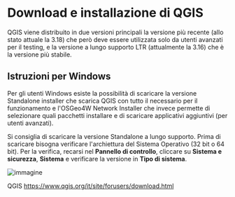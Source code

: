 # Download e installazione di QGIS

QGIS viene distribuito in due versioni principali  la versione più recente (allo stato attuale la 3.18) che però deve essere utilizzata solo da utenti avanzati per il testing, e la versione a lungo supporto LTR (attualmente la 3.16) che è la versione più stabile.

## Istruzioni per Windows

Per gli utenti Windows esiste la possibilità di scaricare la versione Standalone installer che scarica QGIS con tutto il necessario per il funzionamento e l'OSGeo4W Network Installer che invece permette di selezionare quali pacchetti installare e di scaricare applicativi aggiuntivi (per utenti avanzati).

Si consiglia di scaricare la versione Standalone a lungo supporto. Prima di scaricare bisogna verificare l'archiettura del Sistema Operativo (32 bit o 64 bit). Per la verifica, recarsi nel **Pannello di controllo**, cliccare su **Sistema e sicurezza**, **Sistema** e verificare la versione in **Tipo di sistema**.


![immagine](../images/cover.jpg)


QGIS
https://www.qgis.org/it/site/forusers/download.html